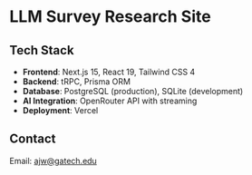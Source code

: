 # LLM Survey Research Site

## Tech Stack

- **Frontend**: Next.js 15, React 19, Tailwind CSS 4
- **Backend**: tRPC, Prisma ORM
- **Database**: PostgreSQL (production), SQLite (development)
- **AI Integration**: OpenRouter API with streaming
- **Deployment**: Vercel


## Contact

Email: ajw@gatech.edu
